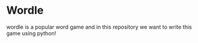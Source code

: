 # Wordle

wordle is a popular word game and in this repository we want to write this game using python!


